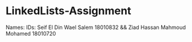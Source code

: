 # LinkedLists-Assignment
Names:                                            IDs:
     Seif El Din Wael Salem                           18010832 &&
             Ziad Hassan Mahmoud Mohamed                      18010720

